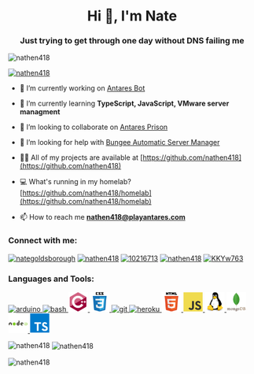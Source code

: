 <h1 align="center">Hi 👋, I'm Nate</h1>
<h3 align="center">Just trying to get through one day without DNS failing me</h3>

<p align="left"> <img src="https://komarev.com/ghpvc/?username=nathen418&label=Profile%20views&color=0e75b6&style=flat" alt="nathen418" /> </p>

<p align="left"> <a href="https://github.com/ryo-ma/github-profile-trophy"><img src="https://github-profile-trophy.vercel.app/?username=nathen418&column=7" alt="nathen418" /></a> </p>


- 🔭 I’m currently working on [Antares Bot](https://github.com/Antares-Network/AntaresBot)

- 🌱 I’m currently learning **TypeScript, JavaScript, VMware server managment**

- 👯 I’m looking to collaborate on [Antares Prison](https://github.com/Antares-Network/AntaresPrison)

- 🤝 I’m looking for help with [Bungee Automatic Server Manager](https://github.com/Antares-Network/BASM)

- 👨‍💻 All of my projects are available at [https://github.com/nathen418](https://github.com/nathen418)

- 💻 What's running in my homelab? [https://github.com/nathen418/homelab](https://github.com/nathen418/homelab)

- 📫 How to reach me **nathen418@playantares.com**

<h3 align="left">Connect with me:</h3>
<p align="left">
<a href="https://codepen.io/nategoldsborough" target="blank"><img align="center" src="https://raw.githubusercontent.com/rahuldkjain/github-profile-readme-generator/master/src/images/icons/Social/codepen.svg" alt="nategoldsborough" height="30" width="40" /></a>
<a href="https://twitter.com/nathen418" target="blank"><img align="center" src="https://raw.githubusercontent.com/rahuldkjain/github-profile-readme-generator/master/src/images/icons/Social/twitter.svg" alt="nathen418" height="30" width="40" /></a>
<a href="https://stackoverflow.com/users/10216713" target="blank"><img align="center" src="https://raw.githubusercontent.com/rahuldkjain/github-profile-readme-generator/master/src/images/icons/Social/stack-overflow.svg" alt="10216713" height="30" width="40" /></a>
<a href="https://instagram.com/nathen418" target="blank"><img align="center" src="https://raw.githubusercontent.com/rahuldkjain/github-profile-readme-generator/master/src/images/icons/Social/instagram.svg" alt="nathen418" height="30" width="40" /></a>
<a href="https://discord.gg/KKYw763" target="blank"><img align="center" src="https://raw.githubusercontent.com/rahuldkjain/github-profile-readme-generator/master/src/images/icons/Social/discord.svg" alt="KKYw763" height="30" width="40" /></a>
</p>

<h3 align="left">Languages and Tools:</h3>
<p align="left"> <a href="https://www.arduino.cc/" target="_blank" rel="noreferrer"> <img src="https://cdn.worldvectorlogo.com/logos/arduino-1.svg" alt="arduino" width="40" height="40"/> </a> <a href="https://www.gnu.org/software/bash/" target="_blank" rel="noreferrer"> <img src="https://www.vectorlogo.zone/logos/gnu_bash/gnu_bash-icon.svg" alt="bash" width="40" height="40"/> </a> <a href="https://www.w3schools.com/cpp/" target="_blank" rel="noreferrer"> <img src="https://raw.githubusercontent.com/devicons/devicon/master/icons/cplusplus/cplusplus-original.svg" alt="cplusplus" width="40" height="40"/> </a> <a href="https://www.w3schools.com/css/" target="_blank" rel="noreferrer"> <img src="https://raw.githubusercontent.com/devicons/devicon/master/icons/css3/css3-original-wordmark.svg" alt="css3" width="40" height="40"/> </a> <a href="https://git-scm.com/" target="_blank" rel="noreferrer"> <img src="https://www.vectorlogo.zone/logos/git-scm/git-scm-icon.svg" alt="git" width="40" height="40"/> </a> <a href="https://heroku.com" target="_blank" rel="noreferrer"> <img src="https://www.vectorlogo.zone/logos/heroku/heroku-icon.svg" alt="heroku" width="40" height="40"/> </a> <a href="https://www.w3.org/html/" target="_blank" rel="noreferrer"> <img src="https://raw.githubusercontent.com/devicons/devicon/master/icons/html5/html5-original-wordmark.svg" alt="html5" width="40" height="40"/> </a> <a href="https://developer.mozilla.org/en-US/docs/Web/JavaScript" target="_blank" rel="noreferrer"> <img src="https://raw.githubusercontent.com/devicons/devicon/master/icons/javascript/javascript-original.svg" alt="javascript" width="40" height="40"/> </a> <a href="https://www.linux.org/" target="_blank" rel="noreferrer"> <img src="https://raw.githubusercontent.com/devicons/devicon/master/icons/linux/linux-original.svg" alt="linux" width="40" height="40"/> </a> <a href="https://www.mongodb.com/" target="_blank" rel="noreferrer"> <img src="https://raw.githubusercontent.com/devicons/devicon/master/icons/mongodb/mongodb-original-wordmark.svg" alt="mongodb" width="40" height="40"/> </a> <a href="https://nodejs.org" target="_blank" rel="noreferrer"> <img src="https://raw.githubusercontent.com/devicons/devicon/master/icons/nodejs/nodejs-original-wordmark.svg" alt="nodejs" width="40" height="40"/> </a> <a href="https://www.typescriptlang.org/" target="_blank" rel="noreferrer"> <img src="https://raw.githubusercontent.com/devicons/devicon/master/icons/typescript/typescript-original.svg" alt="typescript" width="40" height="40"/> </a> </p>

<p><img align="left" src="https://github-readme-stats.vercel.app/api/top-langs?username=nathen418&show_icons=true&locale=en&layout=compact" alt="nathen418" /></p>

<p>&nbsp;<img align="center" src="https://github-readme-stats.vercel.app/api?username=nathen418&show_icons=true&locale=en" alt="nathen418" /></p>

<p><img align="center" src="https://github-readme-streak-stats.herokuapp.com/?user=nathen418&" alt="nathen418" /></p>
